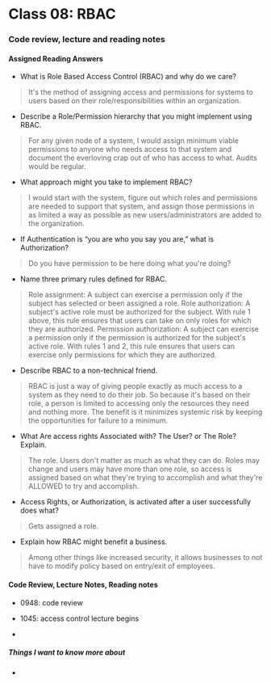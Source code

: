 # Class 08: RBAC

### Code review, lecture and reading notes


#### Assigned Reading Answers

- What is Role Based Access Control (RBAC) and why do we care?

> It's the method of assigning access and permissions for systems to users based on their role/responsibilities within an organization.

- Describe a Role/Permission hierarchy that you might implement using RBAC.

> For any given node of a system, I would assign minimum viable permissions to anyone who needs access to that system and document the everloving crap out of who has access to what.  Audits would be regular.

- What approach might you take to implement RBAC?

> I would start with the system, figure out which roles and permissions are needed to support that system, and assign those permissions in as limited a way as possible as new users/administrators are added to the organization.

- If Authentication is “you are who you say you are,” what is Authorization?

> Do you have permission to be here doing what you're doing?

- Name three primary rules defined for RBAC.

> Role assignment: A subject can exercise a permission only if the subject has selected or been assigned a role.
> Role authorization: A subject's active role must be authorized for the subject. With rule 1 above, this rule ensures that users can take on only roles for which they are authorized.
> Permission authorization: A subject can exercise a permission only if the permission is authorized for the subject's active role. With rules 1 and 2, this rule ensures that users can exercise only permissions for which they are authorized.

- Describe RBAC to a non-technical friend.

> RBAC is just a way of giving people exactly as much access to a system as they need to do their job.  So because it's based on their role, a person is limited to accessing only the resources they need and nothing more.  The benefit is it minimizes systemic risk by keeping the opportunities for failure to a minimum.

- What Are access rights Associated with? The User? or The Role? Explain.

> The role.  Users don't matter as much as what they can do.  Roles may change and users may have more than one role, so access is assigned based on what they're trying to accomplish and what they're ALLOWED to try and accomplish.

- Access Rights, or Authorization, is activated after a user successfully does what?

> Gets assigned a role.

- Explain how RBAC might benefit a business.

> Among other things like increased security, it allows businesses to not have to modify policy based on entry/exit of employees.

#### Code Review, Lecture Notes, Reading notes

- 0948: code review

- 1045: access control lecture begins

- 

##### Things I want to know more about

- 